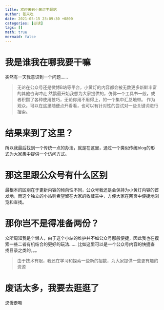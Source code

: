 ```yaml
---
title: 欢迎来到小黄灯主题站
author: 张来吃
date: 2021-05-15 23:09:30 +0800
categories: [必读]
tags: []
math: true
mermaid: false
---
```


# 我是谁我在哪我要干嘛
突然有一天我意识到一个问题……
> 无论在公众号还是微博B站等平台，小黄灯的内容都会被无数更多新鲜丰富的其他咨询冲走
然鹅最开始我想为大家提供的，仿佛一个工具书一般，或者积攒了各种使用技巧，无论你用不用得上，的一个集中汇总地带。
作为观众，可以在这里随便点开看看，也可以有针对性的尝试对一些关键词进行搜索。

# 结果来到了这里？
所以我最后找到一个传统一点的办法，就是在这里，通过一个类似传统blog的形式为大家集中提供一个访问方式。

# 那这里跟公众号有什么区别
最根本的区别在于更新内容的倾向性不同，公众号我还是会保持为小黄灯内容的首发地，而这个独立的小站则希望留在大家的收藏夹中，方便大家在网页中便捷地浏览和查找。

# 那你岂不是得准备两份？
众所周知我是个懒人，由于这个小站的维护并不如公众号那般便捷，因此我也在摸索一些二者有机结合的更好的玩法……
比如这里可以是一个公众号内容的快捷查找目录之类的。。。
> 由于技术有限，我还在学习和探索一些新的招数，为大家提供一些更有趣的资源

# 废话太多，我要去逛逛了
您慢走嘞
